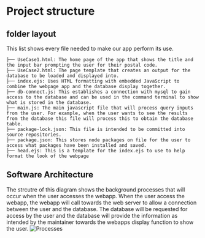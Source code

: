 # Project structure 
## folder layout
This list shows every file needed to make our app perform its use.
```
├── UseCase1.html: The home page of the app that shows the title and the input bar prompting the user for their postal code.
├── UseCase2.html: The page template that creates an output for the database to be loaded and displayed into.
├── index.ejs: Uses HTML formatting with embedded JavaScript to combine the webpage app and the database display together.
├── db-connect.js: This establishes a connection with mysql to gain access to the database and can be used in the command terminal to show what is stored in the database.
├── main.js: The main javascript file that will process query inputs from the user. For example, when the user wants to see the results from the database this file will process this to obtain the database table.
├── package-lock.json: This file is intended to be committed into source repositories.
├── package.json: This stores node packages on file for the user to access what packages have been installed and saved.
├── head.ejs: This is a template for the index.ejs to use to help format the look of the webpage
```
## Software Architecture 
The strcutre of this diagram shows the background processes that will occur when the user accesses the webapp. When the user access the webapp, the webapp will call towards the web server to allow a connection between the user and the database. The database will be requested for access by the user and the database will provide the information as intended by the maintainer towards the webapps display function to show the user.
![Processes](https://user-images.githubusercontent.com/83363471/118052276-5944df80-b37a-11eb-8180-a19c546fc2a7.PNG)
